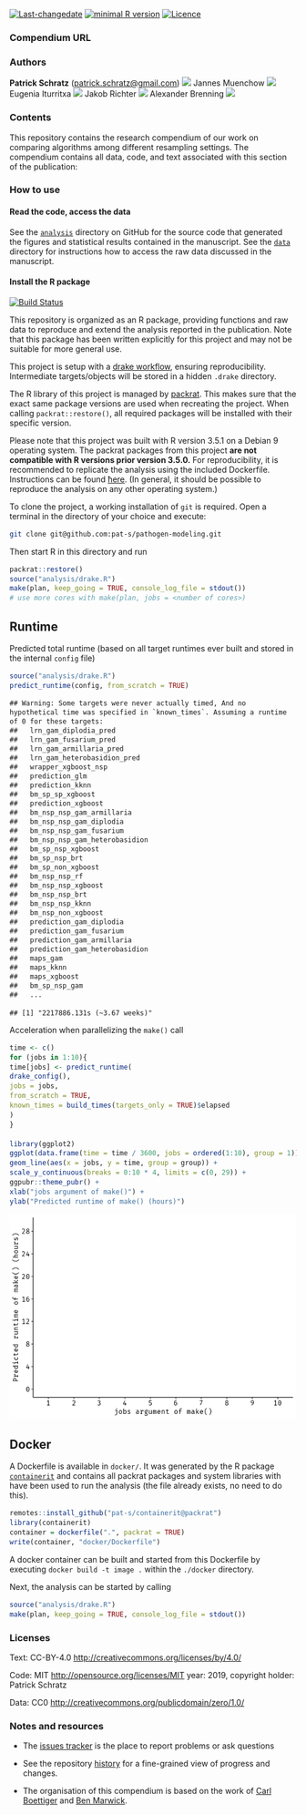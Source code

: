 
[![Last-changedate](https://img.shields.io/badge/last%20change-2019--02--01-brightgreen.svg)](https://github.com/pat-s/pathogen-modeling/commits/master) [![minimal R version](https://img.shields.io/badge/R%3E%3D-3.5.0-brightgreen.svg)](https://cran.r-project.org/) [![Licence](https://img.shields.io/github/license/mashape/apistatus.svg)](http://choosealicense.com/licenses/mit/)
<!-- [![Travis-CI Build Status](https://travis-ci.org/pat-s/pathogen-modeling.png?branch=master)](https://travis-ci.org/pat-s/pathogen-modeling)  -->

### Compendium URL

### Authors

**Patrick Schratz** (<patrick.schratz@gmail.com>) [![](https://orcid.org/sites/default/files/images/orcid_16x16.png)](http://orcid.org/0000-0003-0748-6624)
Jannes Muenchow [![](https://orcid.org/sites/default/files/images/orcid_16x16.png)](http://orcid.org/0000-0001-7834-4717)
Eugenia Iturritxa [![](https://orcid.org/sites/default/files/images/orcid_16x16.png)](http://orcid.org/0000-0002-0577-3315)
Jakob Richter [![](https://orcid.org/sites/default/files/images/orcid_16x16.png)](http://orcid.org/0000-0003-4481-5554)
Alexander Brenning [![](https://orcid.org/sites/default/files/images/orcid_16x16.png)](http://orcid.org/0000-0001-6640-679X)

### Contents

This repository contains the research compendium of our work on comparing algorithms among different resampling settings. The compendium contains all data, code, and text associated with this section of the publication:

### How to use

#### Read the code, access the data

See the [`analysis`](https://github.com/pat-s/pathogen-modeling/tree/master/analysis) directory on GitHub for the source code that generated the figures and statistical results contained in the manuscript. See the [`data`](https://github.com/pat-s/pathogen-modeling/tree/master/analysis/data) directory for instructions how to access the raw data discussed in the manuscript.

#### Install the R package

[![Build Status](https://travis-ci.org/pat-s/pathogen-modeling.svg?branch=master)](https://travis-ci.org/pat-s/pathogen-modeling)

This repository is organized as an R package, providing functions and raw data to reproduce and extend the analysis reported in the publication. Note that this package has been written explicitly for this project and may not be suitable for more general use.

This project is setup with a [drake workflow](https://github.com/ropensci/drake), ensuring reproducibility. Intermediate targets/objects will be stored in a hidden `.drake` directory.

The R library of this project is managed by [packrat](https://rstudio.github.io/packrat/). This makes sure that the exact same package versions are used when recreating the project. When calling `packrat::restore()`, all required packages will be installed with their specific version.

Please note that this project was built with R version 3.5.1 on a Debian 9 operating system. The packrat packages from this project **are not compatible with R versions prior version 3.5.0.** For reproducibility, it is recommended to replicate the analysis using the included Dockerfile. Instructions can be found [ħere](https://github.com/pat-s/pathogen-modeling#docker). (In general, it should be possible to reproduce the analysis on any other operating system.)

To clone the project, a working installation of `git` is required. Open a terminal in the directory of your choice and execute:

``` sh
git clone git@github.com:pat-s/pathogen-modeling.git
```

Then start R in this directory and run

``` r
packrat::restore()
source("analysis/drake.R")
make(plan, keep_going = TRUE, console_log_file = stdout()) 
# use more cores with make(plan, jobs = <number of cores>)
```

Runtime
-------

Predicted total runtime (based on all target runtimes ever built and stored in the internal `config` file)

``` r
source("analysis/drake.R")
predict_runtime(config, from_scratch = TRUE)
```

    ## Warning: Some targets were never actually timed, And no hypothetical time was specified in `known_times`. Assuming a runtime of 0 for these targets:
    ##   lrn_gam_diplodia_pred
    ##   lrn_gam_fusarium_pred
    ##   lrn_gam_armillaria_pred
    ##   lrn_gam_heterobasidion_pred
    ##   wrapper_xgboost_nsp
    ##   prediction_glm
    ##   prediction_kknn
    ##   bm_sp_sp_xgboost
    ##   prediction_xgboost
    ##   bm_nsp_nsp_gam_armillaria
    ##   bm_nsp_nsp_gam_diplodia
    ##   bm_nsp_nsp_gam_fusarium
    ##   bm_nsp_nsp_gam_heterobasidion
    ##   bm_sp_nsp_xgboost
    ##   bm_sp_nsp_brt
    ##   bm_sp_non_xgboost
    ##   bm_nsp_nsp_rf
    ##   bm_nsp_nsp_xgboost
    ##   bm_nsp_nsp_brt
    ##   bm_nsp_nsp_kknn
    ##   bm_nsp_non_xgboost
    ##   prediction_gam_diplodia
    ##   prediction_gam_fusarium
    ##   prediction_gam_armillaria
    ##   prediction_gam_heterobasidion
    ##   maps_gam
    ##   maps_kknn
    ##   maps_xgboost
    ##   bm_sp_nsp_gam
    ##   ...

    ## [1] "2217886.131s (~3.67 weeks)"

Acceleration when parallelizing the `make()` call

``` r
time <- c()
for (jobs in 1:10){
time[jobs] <- predict_runtime(
drake_config(),
jobs = jobs,
from_scratch = TRUE,
known_times = build_times(targets_only = TRUE)$elapsed
)
}

library(ggplot2)
ggplot(data.frame(time = time / 3600, jobs = ordered(1:10), group = 1)) +
geom_line(aes(x = jobs, y = time, group = group)) +
scale_y_continuous(breaks = 0:10 * 4, limits = c(0, 29)) +
ggpubr::theme_pubr() +
xlab("jobs argument of make()") +
ylab("Predicted runtime of make() (hours)")
```

![](README_files/figure-markdown_github/README-6-1.png)

Docker
------

A Dockerfile is available in `docker/`. It was generated by the R package [`containerit`](https://github.com/o2r-project/containerit) and contains all packrat packages and system libraries with have been used to run the analysis (the file already exists, no need to do this).

``` r
remotes::install_github("pat-s/containerit@packrat")
library(containerit)
container = dockerfile(".", packrat = TRUE)
write(container, "docker/Dockerfile")
```

A docker container can be built and started from this Dockerfile by executing `docker build -t image .` within the `./docker` directory.

Next, the analysis can be started by calling

``` r
source("analysis/drake.R")
make(plan, keep_going = TRUE, console_log_file = stdout()) 
```

### Licenses

Text: CC-BY-4.0 <http://creativecommons.org/licenses/by/4.0/>

Code: MIT <http://opensource.org/licenses/MIT> year: 2019, copyright holder: Patrick Schratz

Data: CC0 <http://creativecommons.org/publicdomain/zero/1.0/>

### Notes and resources

-   The [issues tracker](https://github.com/pat-s/pathogen-modeling/issues) is the place to report problems or ask questions

-   See the repository [history](https://github.com/pat-s/pathogen-modeling/commits/master) for a fine-grained view of progress and changes.

-   The organisation of this compendium is based on the work of [Carl Boettiger](http://www.carlboettiger.info/) and [Ben Marwick](https://github.com/benmarwick).

